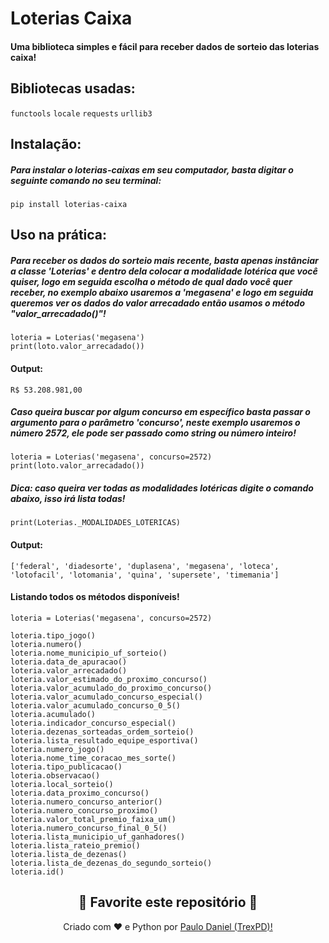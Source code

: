 # Loterias Caixa

#### Uma biblioteca simples e fácil para receber dados de sorteio das loterias caixa!

## Bibliotecas usadas:

```functools```  ```locale```  ```requests```  ```urllib3```

## Instalação:

##### Para instalar o loterias-caixas em seu computador, basta digitar o seguinte comando no seu terminal:

```
pip install loterias-caixa
```

## Uso na prática:

##### Para receber os dados do sorteio mais recente, basta apenas instânciar a classe **'Loterias'** e dentro dela colocar a modalidade lotérica que você quiser, logo em seguida escolha o método de qual dado você quer receber, no exemplo abaixo usaremos a 'megasena' e logo em seguida queremos ver os dados do **valor arrecadado** então usamos o método "valor_arrecadado()"!

```
loteria = Loterias('megasena')
print(loto.valor_arrecadado())
```

#### Output:

```
R$ 53.208.981,00
```

##### Caso queira buscar por algum concurso em específico basta passar o argumento para o parâmetro **'concurso'**, neste exemplo usaremos o número **2572**, ele pode ser passado como **string** ou **número inteiro**!

```
loteria = Loterias('megasena', concurso=2572)
print(loto.valor_arrecadado())
```

##### Dica: caso queira ver todas as modalidades lotéricas digite o comando abaixo, isso irá lista todas!

```
print(Loterias._MODALIDADES_LOTERICAS)
```

#### Output:

```
['federal', 'diadesorte', 'duplasena', 'megasena', 'loteca', 'lotofacil', 'lotomania', 'quina', 'supersete', 'timemania']
```

#### Listando todos os métodos disponíveis!
```
loteria = Loterias('megasena', concurso=2572)

loteria.tipo_jogo()
loteria.numero()
loteria.nome_municipio_uf_sorteio()
loteria.data_de_apuracao()
loteria.valor_arrecadado()
loteria.valor_estimado_do_proximo_concurso()
loteria.valor_acumulado_do_proximo_concurso()
loteria.valor_acumulado_concurso_especial()
loteria.valor_acumulado_concurso_0_5()
loteria.acumulado()
loteria.indicador_concurso_especial()
loteria.dezenas_sorteadas_ordem_sorteio()
loteria.lista_resultado_equipe_esportiva()
loteria.numero_jogo()
loteria.nome_time_coracao_mes_sorte()
loteria.tipo_publicacao()
loteria.observacao()
loteria.local_sorteio()
loteria.data_proximo_concurso()
loteria.numero_concurso_anterior()
loteria.numero_concurso_proximo()
loteria.valor_total_premio_faixa_um()
loteria.numero_concurso_final_0_5()
loteria.lista_municipio_uf_ganhadores()
loteria.lista_rateio_premio()
loteria.lista_de_dezenas()
loteria.lista_de_dezenas_do_segundo_sorteio()
loteria.id()
```

<h2 align="center">
<strong>🌟
  Favorite este repositório
</strong>🌟
</h2>
<p align="center">
  Criado com ❤️ e Python por
<a href="https://github.com/TrexPD">Paulo Daniel (TrexPD)!</a>
</p>
